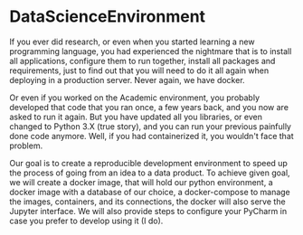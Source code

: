 # DataScienceEnvironment

If you ever did research, or even when you started learning a new programming language, you had experienced the nightmare that is to install all applications, configure them to run together, install all packages and requirements, just to find out that you will need to do it all again when deploying in a production server. Never again, we have docker. 

Or even if you worked on the Academic environment, you probably developed that code that you ran once, a few years back, and you now are asked to run it again. But you have updated all you libraries, or even changed to Python 3.X (true story), and you can run your previous painfully done code anymore. Well, if you had containerized it, you wouldn't face that problem. 

Our goal is to create a reproducible development environment to speed up the process of going from an idea to a data product. To achieve given goal, we will create a docker image, that will hold our python environment, a docker image with a database of our choice, a docker-compose to manage the images, containers, and its connections, the docker will also serve the Jupyter interface. We will also provide steps to configure your PyCharm in case you prefer to develop using it (I do).
